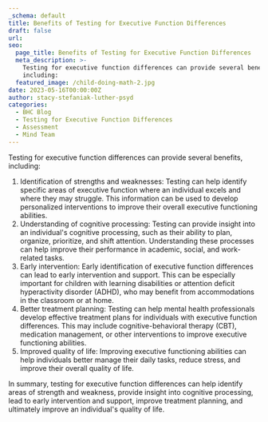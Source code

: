 ```yaml
---
_schema: default
title: Benefits of Testing for Executive Function Differences
draft: false
url:
seo:
  page_title: Benefits of Testing for Executive Function Differences
  meta_description: >-
    Testing for executive function differences can provide several benefits,
    including:
  featured_image: /child-doing-math-2.jpg
date: 2023-05-16T00:00:00Z
author: stacy-stefaniak-luther-psyd
categories:
  - BHC Blog
  - Testing for Executive Function Differences
  - Assessment
  - Mind Team
---
```

Testing for executive function differences can provide several benefits, including:

1. Identification of strengths and weaknesses: Testing can help identify specific areas of executive function where an individual excels and where they may struggle. This information can be used to develop personalized interventions to improve their overall executive functioning abilities.
2. Understanding of cognitive processing: Testing can provide insight into an individual's cognitive processing, such as their ability to plan, organize, prioritize, and shift attention. Understanding these processes can help improve their performance in academic, social, and work-related tasks.
3. Early intervention: Early identification of executive function differences can lead to early intervention and support. This can be especially important for children with learning disabilities or attention deficit hyperactivity disorder (ADHD), who may benefit from accommodations in the classroom or at home.
4. Better treatment planning: Testing can help mental health professionals develop effective treatment plans for individuals with executive function differences. This may include cognitive-behavioral therapy (CBT), medication management, or other interventions to improve executive functioning abilities.
5. Improved quality of life: Improving executive functioning abilities can help individuals better manage their daily tasks, reduce stress, and improve their overall quality of life.

In summary, testing for executive function differences can help identify areas of strength and weakness, provide insight into cognitive processing, lead to early intervention and support, improve treatment planning, and ultimately improve an individual's quality of life.